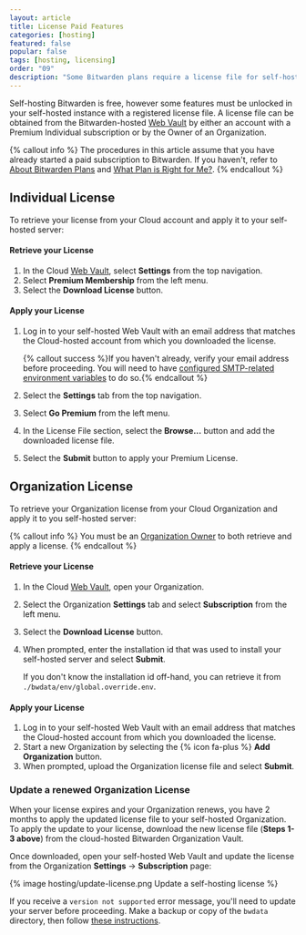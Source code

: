```yaml
---
layout: article
title: License Paid Features
categories: [hosting]
featured: false
popular: false
tags: [hosting, licensing]
order: "09"
description: "Some Bitwarden plans require a license file for self-hosting and use on-premises. This Help article explains licensing for on-premises environments and how to acquire or update a license."
---
```


Self-hosting Bitwarden is free, however some features must be unlocked in your self-hosted instance with a registered license file. A license file can be obtained from the Bitwarden-hosted [Web Vault]({{site.baseurl}}/article/getting-started-webvault) by either an account with a Premium Individual subscription or by the Owner of an Organization.

{% callout info %}
The procedures in this article assume that you have already started a paid subscription to Bitwarden. If you haven't, refer to [About Bitwarden Plans]({{site.baseurl}}/article/about-bitwarden-plans/) and [What Plan is Right for Me?]({{site.baseurl}}/article/what-plan-is-right-for-me/).
{% endcallout %}

## Individual License

To retrieve your license from your Cloud account and apply it to your self-hosted server:

#### Retrieve your License

1. In the Cloud [Web Vault]({{site.baseurl}}/article/getting-started-webvault), select **Settings** from the top navigation.
2. Select **Premium Membership** from the left menu.
3. Select the **Download License** button.

#### Apply your License

1. Log in to your self-hosted Web Vault with an email address that matches the Cloud-hosted account from which you downloaded the license.

   {% callout success %}If you haven't already, verify your email address before proceeding. You will need to have [configured SMTP-related environment variables]({{site.baseurl}}/article/environment-variables/) to do so.{% endcallout %}
2. Select the **Settings** tab from the top navigation.
3. Select **Go Premium** from the left menu.
4. In the License File section, select the **Browse...** button and add the downloaded license file.
5. Select the **Submit** button to apply your Premium License.

## Organization License

To retrieve your Organization license from your Cloud Organization and apply it to you self-hosted server:

{% callout info %}
You must be an [Organization Owner]({{site.baseurl}}/article/user-types-access-control/) to both retrieve and apply a license.
{% endcallout %}

#### Retrieve your License

1. In the Cloud [Web Vault]({{site.baseurl}}/article/getting-started-webvault), open your Organization.
2. Select the Organization **Settings** tab and select **Subscription** from the left menu.
3. Select the **Download License** button.
4. When prompted, enter the installation id that was used to install your self-hosted server and select **Submit**.

   If you don't know the installation id off-hand, you can retrieve it from `./bwdata/env/global.override.env`.

#### Apply your License

1. Log in to your self-hosted Web Vault with an email address that matches the Cloud-hosted account from which you downloaded the license.
2. Start a new Organization by selecting the {% icon fa-plus %} **Add Organization** button.
3. When prompted, upload the Organization license file and select **Submit**.

### Update a renewed Organization License

When your license expires and your Organization renews, you have 2 months to apply the updated license file to your self-hosted Organization. To apply the update to your license, download the new license file (**Steps 1-3 above**) from the cloud-hosted Bitwarden Organization Vault.

Once downloaded, open your self-hosted Web Vault and update the license from the Organization **Settings** &rarr; **Subscription** page:

{% image hosting/update-license.png Update a self-hosting license %}

If you receive a `version not supported` error message, you'll need to update your server before proceeding. Make a backup or copy of the `bwdata` directory, then follow [these instructions]({{site.baseurl}}/article/updating-on-premise/).
